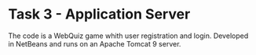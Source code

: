 # Task 3 - Application Server
The code is a WebQuiz game whith user registration and login. Developed in NetBeans and runs on an Apache Tomcat 9 server.
